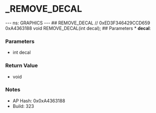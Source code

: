# _REMOVE_DECAL

--- ns: GRAPHICS --- ## REMOVE_DECAL  // 0xED3F346429CCD659 0xA4363188 void REMOVE_DECAL(int decal);   ## Parameters * **decal**:

### Parameters
* int decal

### Return Value
* void

### Notes
* AP Hash: 0x0xA4363188
* Build: 323

